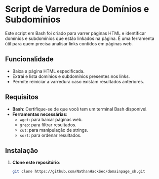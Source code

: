 # Script de Varredura de Domínios e Subdomínios

Este script em Bash foi criado para varrer páginas HTML e identificar domínios e subdomínios que estão linkados na página. É uma ferramenta útil para quem precisa analisar links contidos em páginas web.

## Funcionalidade

- Baixa a página HTML especificada.
- Extrai e lista domínios e subdomínios presentes nos links.
- Permite reiniciar a varredura caso existam resultados anteriores.

## Requisitos

- **Bash**: Certifique-se de que você tem um terminal Bash disponível.
- **Ferramentas necessárias**:
  - `wget`: para baixar páginas web.
  - `grep`: para filtrar resultados.
  - `cut`: para manipulação de strings.
  - `sort`: para ordenar resultados.

## Instalação

1. **Clone este repositório**:

   ```bash
   git clone https://github.com/NathanHackSec/domainpage_sh.git
